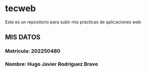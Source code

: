 # tecweb
Este es un repositorio para subir mis prácticas de aplicaciones web

## MIS DATOS
### **Matrícula:** 202250480
### **Nombre:** Hugo Javier Rodriguez Bravo


